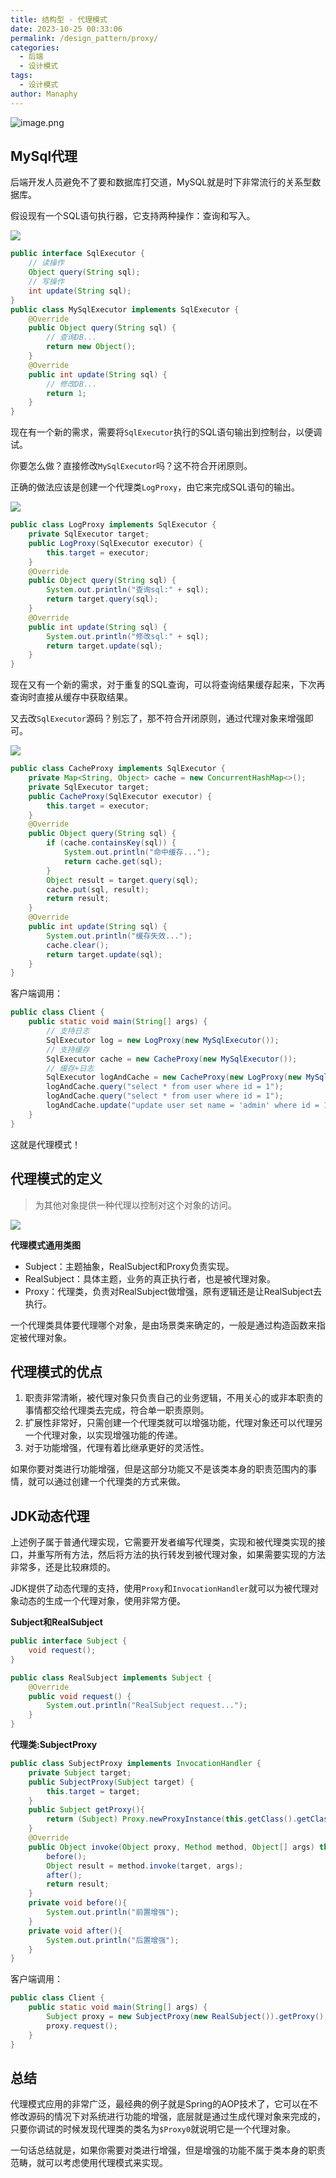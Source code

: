 ```yaml
---
title: 结构型 - 代理模式
date: 2023-10-25 00:33:06
permalink: /design_pattern/proxy/
categories:
  - 后端
  - 设计模式
tags:
  - 设计模式
author: Manaphy
---
```

![image.png](./assets/8PeDjc.png)
## MySql代理
后端开发人员避免不了要和数据库打交道，MySQL就是时下非常流行的关系型数据库。

假设现有一个SQL语句执行器，它支持两种操作：查询和写入。

![](./assets/aTVzvM.png)



```java
public interface SqlExecutor {
	// 读操作
	Object query(String sql);
	// 写操作
	int update(String sql);
}
public class MySqlExecutor implements SqlExecutor {
	@Override
	public Object query(String sql) {
		// 查询DB...
		return new Object();
	}
	@Override
	public int update(String sql) {
		// 修改DB...
		return 1;
	}
}
```
现在有一个新的需求，需要将`SqlExecutor`执行的SQL语句输出到控制台，以便调试。

你要怎么做？直接修改`MySqlExecutor`吗？这不符合开闭原则。

正确的做法应该是创建一个代理类`LogProxy`，由它来完成SQL语句的输出。

<img src="./assets/KIx4SG.png" />

```java
public class LogProxy implements SqlExecutor {
	private SqlExecutor target;
	public LogProxy(SqlExecutor executor) {
		this.target = executor;
	}
	@Override
	public Object query(String sql) {
		System.out.println("查询sql:" + sql);
		return target.query(sql);
	}
	@Override
	public int update(String sql) {
		System.out.println("修改sql:" + sql);
		return target.update(sql);
	}
}
```
现在又有一个新的需求，对于重复的SQL查询，可以将查询结果缓存起来，下次再查询时直接从缓存中获取结果。

又去改`SqlExecutor`源码？别忘了，那不符合开闭原则，通过代理对象来增强即可。

<img src="./assets/qFppHf.png" />



```java
public class CacheProxy implements SqlExecutor {
	private Map<String, Object> cache = new ConcurrentHashMap<>();
	private SqlExecutor target;
	public CacheProxy(SqlExecutor executor) {
		this.target = executor;
	}
	@Override
	public Object query(String sql) {
		if (cache.containsKey(sql)) {
			System.out.println("命中缓存...");
			return cache.get(sql);
		}
		Object result = target.query(sql);
		cache.put(sql, result);
		return result;
	}
	@Override
	public int update(String sql) {
		System.out.println("缓存失效...");
		cache.clear();
		return target.update(sql);
	}
}
```
客户端调用：
```java
public class Client {
	public static void main(String[] args) {
		// 支持日志
		SqlExecutor log = new LogProxy(new MySqlExecutor());
		// 支持缓存
		SqlExecutor cache = new CacheProxy(new MySqlExecutor());
		// 缓存+日志
		SqlExecutor logAndCache = new CacheProxy(new LogProxy(new MySqlExecutor()));
		logAndCache.query("select * from user where id = 1");
		logAndCache.query("select * from user where id = 1");
		logAndCache.update("update user set name = 'admin' where id = 1");
	}
}
```
这就是代理模式！
## 代理模式的定义
> 为其他对象提供一种代理以控制对这个对象的访问。

<img src="./assets/QjaG2D.png" />

**代理模式通用类图**

- Subject：主题抽象，RealSubject和Proxy负责实现。
- RealSubject：具体主题，业务的真正执行者，也是被代理对象。
- Proxy：代理类，负责对RealSubject做增强，原有逻辑还是让RealSubject去执行。

一个代理类具体要代理哪个对象，是由场景类来确定的，一般是通过构造函数来指定被代理对象。
## 代理模式的优点

1. 职责非常清晰，被代理对象只负责自己的业务逻辑，不用关心的或非本职责的事情都交给代理类去完成，符合单一职责原则。
2. 扩展性非常好，只需创建一个代理类就可以增强功能，代理对象还可以代理另一个代理对象，以实现增强功能的传递。
3. 对于功能增强，代理有着比继承更好的灵活性。

如果你要对类进行功能增强，但是这部分功能又不是该类本身的职责范围内的事情，就可以通过创建一个代理类的方式来做。
## JDK动态代理
上述例子属于普通代理实现，它需要开发者编写代理类，实现和被代理类实现的接口，并重写所有方法，然后将方法的执行转发到被代理对象，如果需要实现的方法非常多，还是比较麻烦的。

JDK提供了动态代理的支持，使用`Proxy`和`InvocationHandler`就可以为被代理对象动态的生成一个代理对象，使用非常方便。

**Subject和RealSubject**

```java
public interface Subject {
	void request();
}

public class RealSubject implements Subject {
	@Override
	public void request() {
		System.out.println("RealSubject request...");
	}
}
```
**代理类:SubjectProxy**
```java
public class SubjectProxy implements InvocationHandler {
	private Subject target;
	public SubjectProxy(Subject target) {
		this.target = target;
	}
	public Subject getProxy(){
		return (Subject) Proxy.newProxyInstance(this.getClass().getClassLoader(), new Class[]{Subject.class}, this);
	}
	@Override
	public Object invoke(Object proxy, Method method, Object[] args) throws Throwable {
		before();
		Object result = method.invoke(target, args);
		after();
		return result;
	}
	private void before(){
		System.out.println("前置增强");
	}
	private void after(){
		System.out.println("后置增强");
	}
}
```
客户端调用：
```java
public class Client {
	public static void main(String[] args) {
		Subject proxy = new SubjectProxy(new RealSubject()).getProxy();
		proxy.request();
	}
}
```
## 总结
代理模式应用的非常广泛，最经典的例子就是Spring的AOP技术了，它可以在不修改源码的情况下对系统进行功能的增强，底层就是通过生成代理对象来完成的，只要你调试的时候发现代理类的类名为`$Proxy0`就说明它是一个代理对象。

一句话总结就是，如果你需要对类进行增强，但是增强的功能不属于类本身的职责范畴，就可以考虑使用代理模式来实现。
